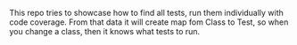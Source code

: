 This repo tries to showcase how to find all tests, run them individually with code coverage. From that data it will create map fom Class to Test, so when you change a class, then it knows what tests to run.